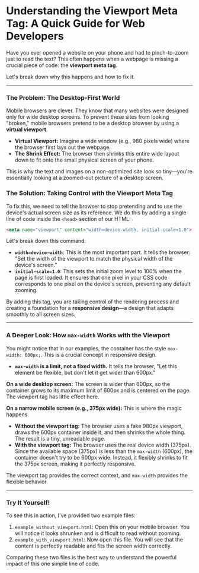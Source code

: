 # Understanding the Viewport Meta Tag: A Quick Guide for Web Developers

Have you ever opened a website on your phone and had to pinch-to-zoom just to read the text? This often happens when a webpage is missing a crucial piece of code: the **viewport meta tag**.

Let's break down why this happens and how to fix it.

---

### The Problem: The Desktop-First World

Mobile browsers are clever. They know that many websites were designed only for wide desktop screens. To prevent these sites from looking "broken," mobile browsers pretend to be a desktop browser by using a **virtual viewport**. 

- **Virtual Viewport:** Imagine a wide window (e.g., 980 pixels wide) where the browser first lays out the webpage.
- **The Shrink Effect:** The browser then shrinks this entire wide layout down to fit onto the small physical screen of your phone. 

This is why the text and images on a non-optimized site look so tiny—you're essentially looking at a zoomed-out picture of a desktop screen.

### The Solution: Taking Control with the Viewport Meta Tag

To fix this, we need to tell the browser to stop pretending and to use the device's actual screen size as its reference. We do this by adding a single line of code inside the `<head>` section of our HTML:

```html
<meta name="viewport" content="width=device-width, initial-scale=1.0">
```

Let's break down this command:

- **`width=device-width`**: This is the most important part. It tells the browser: "Set the width of the viewport to match the physical width of the device's screen."
- **`initial-scale=1.0`**: This sets the initial zoom level to 100% when the page is first loaded. It ensures that one pixel in your CSS code corresponds to one pixel on the device's screen, preventing any default zooming.

By adding this tag, you are taking control of the rendering process and creating a foundation for a **responsive design**—a design that adapts smoothly to all screen sizes.

---

### A Deeper Look: How `max-width` Works with the Viewport

You might notice that in our examples, the container has the style `max-width: 600px;`. This is a crucial concept in responsive design.

- **`max-width` is a limit, not a fixed width.** It tells the browser, "Let this element be flexible, but don't let it get wider than 600px."

**On a wide desktop screen:**
The screen is wider than 600px, so the container grows to its maximum limit of 600px and is centered on the page. The viewport tag has little effect here.

**On a narrow mobile screen (e.g., 375px wide):**
This is where the magic happens.
- **Without the viewport tag:** The browser uses a fake 980px viewport, draws the 600px container inside it, and then shrinks the whole thing. The result is a tiny, unreadable page.
- **With the viewport tag:** The browser uses the real device width (375px). Since the available space (375px) is less than the `max-width` (600px), the container doesn't try to be 600px wide. Instead, it flexibly shrinks to fit the 375px screen, making it perfectly responsive.

The viewport tag provides the correct context, and `max-width` provides the flexible behavior.

---

### Try It Yourself!

To see this in action, I've provided two example files:

1.  `example_without_viewport.html`: Open this on your mobile browser. You will notice it looks shrunken and is difficult to read without zooming.
2.  `example_with_viewport.html`: Now open this file. You will see that the content is perfectly readable and fits the screen width correctly.

Comparing these two files is the best way to understand the powerful impact of this one simple line of code.


